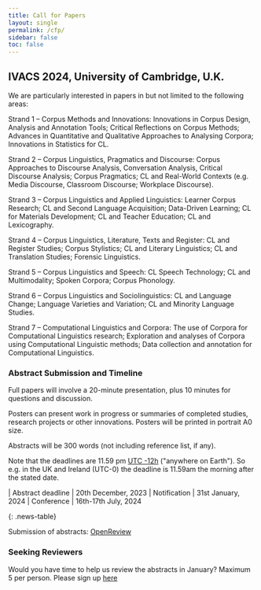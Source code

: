 ```yaml
---
title: Call for Papers
layout: single
permalink: /cfp/
sidebar: false
toc: false
---
```


## IVACS 2024, University of Cambridge, U.K.

We are particularly interested in papers in but not limited to the following areas:

Strand 1 – Corpus Methods and Innovations: Innovations in Corpus Design, Analysis and Annotation Tools; Critical Reflections on Corpus Methods; Advances in Quantitative and Qualitative Approaches to Analysing Corpora; Innovations in Statistics for CL.

Strand 2 – Corpus Linguistics, Pragmatics and Discourse: Corpus Approaches to Discourse Analysis, Conversation Analysis, Critical Discourse Analysis; Corpus Pragmatics; CL and Real-World Contexts (e.g. Media Discourse, Classroom Discourse; Workplace Discourse). 

Strand 3 – Corpus Linguistics and Applied Linguistics: Learner Corpus Research; CL and Second Language Acquisition; Data-Driven Learning; CL for Materials Development; CL and Teacher Education; CL and Lexicography.

Strand 4 – Corpus Linguistics, Literature, Texts and Register: CL and Register Studies; Corpus Stylistics; CL and Literary Linguistics; CL and Translation Studies; Forensic Linguistics.

Strand 5 – Corpus Linguistics and Speech: CL Speech Technology; CL and Multimodality; Spoken Corpora; Corpus Phonology.

Strand 6 – Corpus Linguistics and Sociolinguistics: CL and Language Change; Language Varieties and Variation; CL and Minority Language Studies.

Strand 7 – Computational Linguistics and Corpora: The use of Corpora for Computational Linguistics research; Exploration and analyses of Corpora using Computational Linguistic methods; Data collection and annotation for Computational Linguistics.


### Abstract Submission and Timeline

Full papers will involve a 20-minute presentation, plus 10 minutes for questions and discussion.

Posters can present work in progress or summaries of completed studies, research projects or other innovations.
Posters will be printed in portrait A0 size. 

Abstracts will be 300 words (not including reference list, if any).

Note that the deadlines are 11.59 pm <a target="_blank" href="https://www.timeanddate.com/time/zone/timezone/utc-12">UTC -12h</a> ("anywhere on Earth"). So e.g. in the UK and Ireland (UTC-0) the deadline is 11.59am the morning after the stated date.

<style>
.news-table { font-size: .9em; table-layout: fixed;}
.news-table tr td:nth-child(1) { font-weight: bold; width: 10em; }
</style>
| Abstract deadline | 20th December, 2023
| Notification | 31st January, 2024
| Conference | 16th-17th July, 2024

{: .news-table}

Submission of abstracts: [OpenReview](https://openreview.net/group?id=IVACS/2024/Conference)


### Seeking Reviewers

Would you have time to help us review the abstracts in January? Maximum 5 per person.
Please sign up [here](https://forms.gle/BkopQZ12esXMAnv36)
